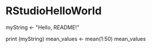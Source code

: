 # RStudioHelloWorld

myString <- "Hello, README!"


print (myString)
mean_values <- mean(1:50)
mean_values